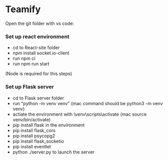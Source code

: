 # Teamify

Open the git folder with vs code:

### Set up react environment

- cd to React-site folder
- npm install socket.io-client
- run npm ci
- run npm run start

(Node is required for this steps)

### Set up Flask server

- cd to Flask server folder
- run "python -m venv venv" (mac command should be python3 -m venv venv)
- actiate the environment with \venv\scripts\activate (mac source venv/bin/activate)
- pip install flask in the environment
- pip install flask_cors
- pip install psycopg2
- pip install flask_socketio
- pip install eventlet
- python ./server.py to launch the server
